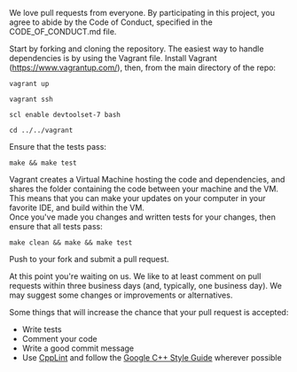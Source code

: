 We love pull requests from everyone.  By participating in this project, you agree to abide by the Code of Conduct, specified in the CODE_OF_CONDUCT.md file.

Start by forking and cloning the repository.  The easiest way to handle dependencies
is by using the Vagrant file.  Install Vagrant (https://www.vagrantup.com/), then,
from the main directory of the repo:

`vagrant up`

`vagrant ssh`

`scl enable devtoolset-7 bash`

`cd ../../vagrant`

Ensure that the tests pass:

`make && make test`

Vagrant creates a Virtual Machine hosting the code and dependencies, and shares the
folder containing the code between your machine and the VM.  This means that you can
make your updates on your computer in your favorite IDE, and build within the VM.  
Once you've made you changes and written tests for your changes, then ensure that all tests pass:

`make clean && make && make test`

Push to your fork and submit a pull request.

At this point you're waiting on us. We like to at least comment on pull requests within three business days (and, typically, one business day). We may suggest some changes or improvements or alternatives.

Some things that will increase the chance that your pull request is accepted:

* Write tests
* Comment your code
* Write a good commit message
* Use [CppLint](https://github.com/google/styleguide/tree/gh-pages/cpplint) and follow the [Google C++ Style Guide](https://github.com/google/styleguide) wherever possible
